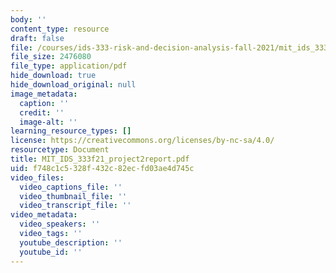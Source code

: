 ```yaml
---
body: ''
content_type: resource
draft: false
file: /courses/ids-333-risk-and-decision-analysis-fall-2021/mit_ids_333f21_project2report.pdf
file_size: 2476080
file_type: application/pdf
hide_download: true
hide_download_original: null
image_metadata:
  caption: ''
  credit: ''
  image-alt: ''
learning_resource_types: []
license: https://creativecommons.org/licenses/by-nc-sa/4.0/
resourcetype: Document
title: MIT_IDS_333f21_project2report.pdf
uid: f748c1c5-328f-432c-82ec-fd03ae4d745c
video_files:
  video_captions_file: ''
  video_thumbnail_file: ''
  video_transcript_file: ''
video_metadata:
  video_speakers: ''
  video_tags: ''
  youtube_description: ''
  youtube_id: ''
---
```

